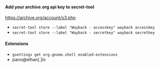 

#### Add your archive.org api key to secret-tool

https://archive.org/account/s3.php

- `secret-tool store --label "Wayback - accesskey" wayback accesskey`
- `secret-tool store --label "Wayback - secretkey" wayback secretkey`

#### Extensions

- `gsettings get org.gnome.shell enabled-extensions`
- pano@elhan[.]io